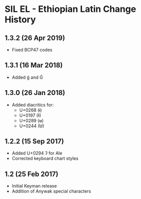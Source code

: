 SIL EL - Ethiopian Latin Change History
=======================================

1.3.2 (26 Apr 2019)
-------------------
* Fixed BCP47 codes

1.3.1 (16 Mar 2018)
-------------------

* Added ǵ and Ǵ

1.3.0 (26 Jan 2018)
-------------------

* Added diacritics for:
  - U+0268 (ɨ)
  - U+0197 (Ɨ)
  - U+0289 (ʉ)
  - U+0244 (Ʉ)

1.2.2 (15 Sep 2017)
-------------------

* Added U+0294 ʔ for Ale
* Corrected keyboard chart styles

1.2 (25 Feb 2017)
-----------------

* Initial Keyman release
* Addition of Anywak special characters

